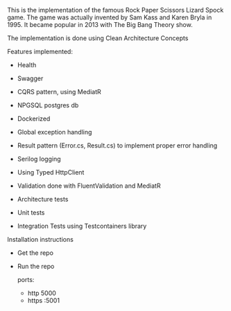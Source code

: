 This is the implementation of the famous Rock Paper Scissors Lizard Spock game. The game was actually invented by Sam Kass and Karen Bryla in 1995. It became popular in 2013 with The Big Bang Theory show.

The implementation is done using Clean  Architecture Concepts 

Features implemented:

- Health
- Swagger
- CQRS pattern, using MediatR
- NPGSQL postgres db
- Dockerized
- Global exception handling
- Result pattern (Error.cs, Result.cs) to implement proper error handling
- Serilog logging
- Using Typed HttpClient        
- Validation done with FluentValidation and MediatR

- Architecture tests
- Unit tests
- Integration Tests using Testcontainers library


Installation instructions
- Get the repo
- Run the repo

  ports:
    - http 5000
    - https :5001

